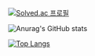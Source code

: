 [![Solved.ac
프로필](http://mazassumnida.wtf/api/v2/generate_badge?boj={rfyam8562})](https://solved.ac/{rfyam8562})

![Anurag's GitHub stats](https://github-readme-stats.vercel.app/api?username=istywork&show_icons=true&theme=dracula)


[![Top Langs](https://github-readme-stats.vercel.app/api/top-langs/?username=istywork)](https://github.com/anuraghazra/github-readme-stats)

<!--
**istywork/istywork** is a ✨ _special_ ✨ repository because its `README.md` (this file) appears on your GitHub profile.

Here are some ideas to get you started:

- 🔭 I’m currently working on ...
- 🌱 I’m currently learning ...
- 👯 I’m looking to collaborate on ...
- 🤔 I’m looking for help with ...
- 💬 Ask me about ...
- 📫 How to reach me: ...
- 😄 Pronouns: ...
- ⚡ Fun fact: ...
-->
